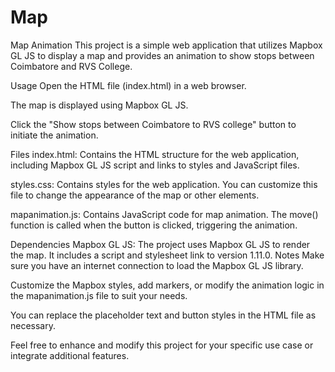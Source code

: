 # Map 

Map Animation
This project is a simple web application that utilizes Mapbox GL JS to display a map and provides an animation to show stops between Coimbatore and RVS College.

Usage
Open the HTML file (index.html) in a web browser.

The map is displayed using Mapbox GL JS.

Click the "Show stops between Coimbatore to RVS college" button to initiate the animation.

Files
index.html: Contains the HTML structure for the web application, including Mapbox GL JS script and links to styles and JavaScript files.

styles.css: Contains styles for the web application. You can customize this file to change the appearance of the map or other elements.

mapanimation.js: Contains JavaScript code for map animation. The move() function is called when the button is clicked, triggering the animation.

Dependencies
Mapbox GL JS: The project uses Mapbox GL JS to render the map. It includes a script and stylesheet link to version 1.11.0.
Notes
Make sure you have an internet connection to load the Mapbox GL JS library.

Customize the Mapbox styles, add markers, or modify the animation logic in the mapanimation.js file to suit your needs.

You can replace the placeholder text and button styles in the HTML file as necessary.

Feel free to enhance and modify this project for your specific use case or integrate additional features.





